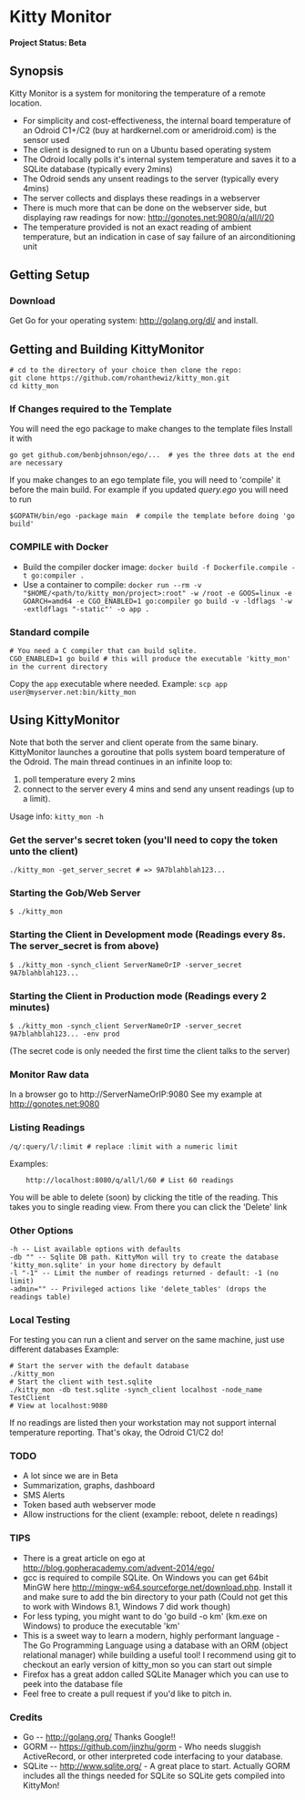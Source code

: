 # Kitty Monitor

#### Project Status: Beta

## Synopsis
Kitty Monitor is a system for monitoring the temperature of a remote location.
* For simplicity and cost-effectiveness, the internal board temperature of an Odroid C1+/C2 (buy at hardkernel.com or ameridroid.com) is the sensor used
* The client is designed to run on a Ubuntu based operating system
* The Odroid locally polls it's internal system temperature and saves it to a SQLite database (typically every 2mins)
* The Odroid sends any unsent readings to the server (typically every 4mins)
* The server collects and displays these readings in a webserver
* There is much more that can be done on the webserver side, but displaying raw readings for now: http://gonotes.net:9080/q/all/l/20
* The temperature provided is not an exact reading of ambient temperature, but an indication in case of say failure of an airconditioning unit

## Getting Setup

### Download
Get Go for your operating system: http://golang.org/dl/ and install.

## Getting and Building KittyMonitor
```
# cd to the directory of your choice then clone the repo:
git clone https://github.com/rohanthewiz/kitty_mon.git
cd kitty_mon
```

### If Changes required to the Template
You will need the ego package to make changes to the template files
Install it with

```
go get github.com/benbjohnson/ego/...  # yes the three dots at the end are necessary
```
If you make changes to an ego template file, you will need to 'compile' it before the main build.
For example if you updated *query.ego* you will need to run

```
$GOPATH/bin/ego -package main  # compile the template before doing 'go build'
```

### COMPILE with Docker
- Build the compiler docker image: `docker build -f Dockerfile.compile -t go:compiler .`
- Use a container to compile: `docker run --rm -v "$HOME/<path/to/kitty_mon/project>:root" -w /root -e GOOS=linux -e GOARCH=amd64 -e CGO_ENABLED=1 go:compiler go build -v -ldflags '-w -extldflags "-static"' -o app .`

### Standard compile
```
# You need a C compiler that can build sqlite.
CGO_ENABLED=1 go build # this will produce the executable 'kitty_mon' in the current directory
```

Copy the `app` executable where needed. Example: `scp app user@myserver.net:bin/kitty_mon`

## Using KittyMonitor
Note that both the server and client operate from the same binary.
KittyMonitor launches a goroutine that polls system board temperature of the Odroid.
The main thread continues in an infinite loop to:
 1. poll temperature every 2 mins
 2. connect to the server every 4 mins and send any unsent readings (up to a limit).
 
Usage info: `kitty_mon -h` 

### Get the server's secret token (you'll need to copy the token unto the client)

```
./kitty_mon -get_server_secret # => 9A7blahblah123...
```

### Starting the Gob/Web Server

```
$ ./kitty_mon
```

### Starting the Client in Development mode (Readings every 8s. The server_secret is from above)

```
$ ./kitty_mon -synch_client ServerNameOrIP -server_secret 9A7blahblah123...
```

### Starting the Client in Production mode (Readings every 2 minutes)

```
$ ./kitty_mon -synch_client ServerNameOrIP -server_secret 9A7blahblah123... -env prod
```
(The secret code is only needed the first time the client talks to the server)

### Monitor Raw data
In a browser go to http://ServerNameOrIP:9080
See my example at http://gonotes.net:9080

### Listing Readings

	/q/:query/l/:limit # replace :limit with a numeric limit

Examples:
```
    http://localhost:8080/q/all/l/60 # List 60 readings
```
You will be able to delete (soon) by clicking the title of the reading. This takes you to single reading view.
From there you can click the 'Delete' link

### Other Options
    
    -h -- List available options with defaults
    -db "" -- Sqlite DB path. KittyMon will try to create the database 'kitty_mon.sqlite' in your home directory by default
    -l "-1" -- Limit the number of readings returned - default: -1 (no limit)
    -admin="" -- Privileged actions like 'delete_tables' (drops the readings table)

### Local Testing
For testing you can run a client and server on the same machine, just use different databases
Example:

```
# Start the server with the default database
./kitty_mon
# Start the client with test.sqlite
./kitty_mon -db test.sqlite -synch_client localhost -node_name TestClient
# View at localhost:9080
```
If no readings are listed then your workstation may not support internal temperature reporting.
That's okay, the Odroid C1/C2 do!

### TODO
- A lot since we are in Beta
- Summarization, graphs, dashboard
- SMS Alerts
- Token based auth webserver mode
- Allow instructions for the client (example: reboot, delete n readings)

### TIPS
- There is a great article on ego at http://blog.gopheracademy.com/advent-2014/ego/
- gcc is required to compile SQLite. On Windows you can get 64bit MinGW here http://mingw-w64.sourceforge.net/download.php. Install it and make sure to add the bin directory to your path
  (Could not get this to work with Windows 8.1, Windows 7 did work though)
- For less typing, you might want to do 'go build -o km' (km.exe on Windows) to produce the executable 'km'
- This is a sweet way to learn a modern, highly performant language - The Go Programming Language using a database with an ORM (object relational manager) while building a useful tool!
I recommend using git to checkout an early version of kitty_mon so you can start out simple
- Firefox has a great addon called SQLite Manager which you can use to peek into the database file
- Feel free to create a pull request if you'd like to pitch in.

### Credits
- Go -- http://golang.org/  Thanks Google!!
- GORM -- https://github.com/jinzhu/gorm  - Who needs sluggish ActiveRecord, or other interpreted code interfacing to your database.
- SQLite -- http://www.sqlite.org/ - A great place to start. Actually GORM includes all the things needed for SQLite so SQLite gets compiled into KittyMon!
